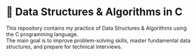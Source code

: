 # 🧩 Data Structures & Algorithms in C

This repository contains my practice of Data Structures & Algorithms using the C programming language.  
The main goal is to improve problem-solving skills, master fundamental data structures, and prepare for technical interviews.

